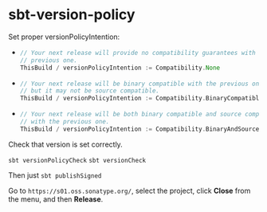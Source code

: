 # sbt-version-policy

Set proper versionPolicyIntention:

- ```scala
  // Your next release will provide no compatibility guarantees with the
  // previous one.
  ThisBuild / versionPolicyIntention := Compatibility.None
  ```
- ```scala
  // Your next release will be binary compatible with the previous one,
  // but it may not be source compatible.
  ThisBuild / versionPolicyIntention := Compatibility.BinaryCompatible
  ```
- ```scala
  // Your next release will be both binary compatible and source compatible
  // with the previous one.
  ThisBuild / versionPolicyIntention := Compatibility.BinaryAndSourceCompatible
  ```

Check that version is set correctly.

`sbt versionPolicyCheck`
`sbt versionCheck`

Then just `sbt publishSigned`

Go to `https://s01.oss.sonatype.org/`, select the project, click **Close** from the menu, and then **Release**.
